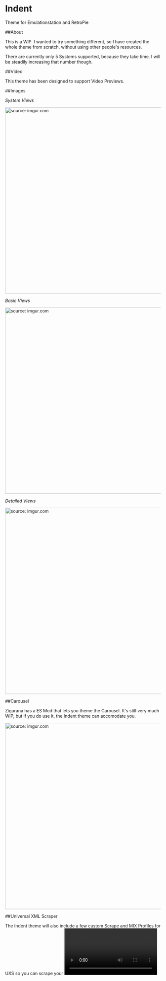 # Indent
Theme for Emulationstation and RetroPie


##About

This is a WIP. I wanted to try something different, so I have created the whole theme from scratch, without using other people's resources.

There are currently only 5 Systems supported, because they take time. I will be steadily increasing that number though.

##Video

This theme has been designed to support Video Previews.

##Images

*System Views*

<a href="http://imgur.com/myGBaqK"><img src="http://i.imgur.com/myGBaqK.jpg" width="600" title="source: imgur.com" /></a>

*Basic Views*

<a href="http://imgur.com/bUwSsWF"><img src="http://i.imgur.com/bUwSsWF.jpg" width="600" title="source: imgur.com" /></a>

*Detailed Views*

<a href="http://imgur.com/lwXvq1j"><img src="http://i.imgur.com/lwXvq1j.jpg" width="600" title="source: imgur.com" /></a>

##Carousel

Zigurana has a ES Mod that lets you theme the Carousel. It's still very much WIP, but if you do use it, the Indent theme can accomodate you.

<a href="http://imgur.com/WRuiD7C"><img src="http://i.imgur.com/WRuiD7C.jpg" width="600" title="source: imgur.com" /></a>

##Universal XML Scraper

The Indent theme will also include a few custom Scrape and MIX Profiles for UXS so you can scrape your <video>, <marquee> and <image> tags to look nice and pretty like the pictures. There will be RetroPie versions and Windows versions of the Profiles 

##Notes

- This theme has not been tested with a 4/3 ratio. You may come across some ugliness with the metadata on the Detailed view.
- This theme probably won't look very good on smaller screens (such as hand-helds) due to the amount of content on the Detailed View.


##License

DO NOT use any assets in other themes or projects.
Graphics Copyright ©2017 Matt Kennedy

LOGO NOTICE:
The logos used and trademarks are copyright of their respective owners.




##Changelog

**2017-01-30**
*0.1-alpha*
 - Initial version

---

Theme 'indent' v0.1-alpha - 2017-01-30
(c) Matt Kennedy - info@cutmonkey.net - http://cutmonkey.net/
For use with [EmulationStation](http://www.emulationstation.org/) and [RetroPie](https://retropie.org.uk/)
